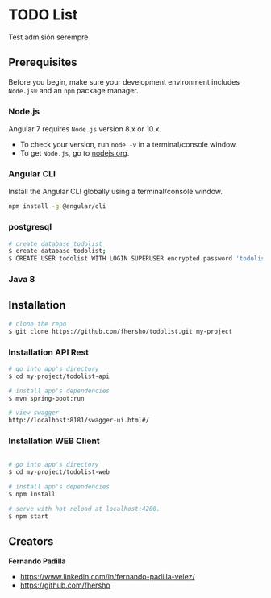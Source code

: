 # TODO List
Test admisión serempre

## Prerequisites
Before you begin, make sure your development environment includes `Node.js®` and an `npm` package manager.

### Node.js
Angular 7 requires `Node.js` version 8.x or 10.x.

- To check your version, run `node -v` in a terminal/console window.
- To get `Node.js`, go to [nodejs.org](https://nodejs.org/).

### Angular CLI
Install the Angular CLI globally using a terminal/console window.
```bash
npm install -g @angular/cli
```

### postgresql
``` bash
# create database todolist
$ create database todolist;
$ CREATE USER todolist WITH LOGIN SUPERUSER encrypted password 'todolist';
```

### Java 8

## Installation 
``` bash
# clone the repo
$ git clone https://github.com/fhersho/todolist.git my-project

```

### Installation API Rest

``` bash
# go into app's directory
$ cd my-project/todolist-api

# install app's dependencies
$ mvn spring-boot:run

# view swagger
http://localhost:8181/swagger-ui.html#/
```

### Installation WEB Client

``` bash

# go into app's directory
$ cd my-project/todolist-web

# install app's dependencies
$ npm install

# serve with hot reload at localhost:4200.
$ npm start

```

## Creators

**Fernando Padilla**

* <https://www.linkedin.com/in/fernando-padilla-velez/>
* <https://github.com/fhersho>

